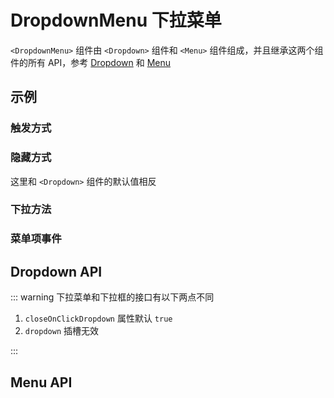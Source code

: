 # DropdownMenu 下拉菜单

`<DropdownMenu>` 组件由 `<Dropdown>` 组件和 `<Menu>` 组件组成，并且继承这两个组件的所有 API，参考 [Dropdown](/component/dropdown/) 和 [Menu](/component/menu/)

## 示例

### 触发方式

<preview path="./demos/trigger.vue"></preview>

### 隐藏方式

这里和 `<Dropdown>` 组件的默认值相反

<preview path="./demos/close.vue"></preview>

### 下拉方法

<preview path="./demos/method.vue"></preview>

### 菜单项事件

<preview path="./demos/select.vue"></preview>

## Dropdown API

::: warning 下拉菜单和下拉框的接口有以下两点不同

1. `closeOnClickDropdown` 属性默认 `true`
2. `dropdown` 插槽无效

:::

<!--@include: @/component/dropdown/parts/api.md-->

## Menu API

<!--@include: @/component/menu/parts/api.md-->
